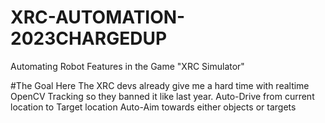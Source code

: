 # XRC-AUTOMATION-2023CHARGEDUP
Automating Robot Features in the Game "XRC Simulator"



#The Goal Here
The XRC devs already give me a hard time with realtime OpenCV Tracking so they banned it like last year.
Auto-Drive from current location to Target location
Auto-Aim towards either objects or targets

